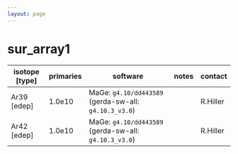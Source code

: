 ```yaml
---
layout: page
---
```


# sur_array1

| isotope [type] | primaries | software | notes | contact |
| -- | -- | -- | -- | -- |
| Ar39 [edep] | 1.0e10 | MaGe: `g4.10/dd443589` (gerda-sw-all: `g4.10.3_v3.0`) |  | R.Hiller |
| Ar42 [edep] | 1.0e10 | MaGe: `g4.10/dd443589` (gerda-sw-all: `g4.10.3_v3.0`) |  | R.Hiller |
